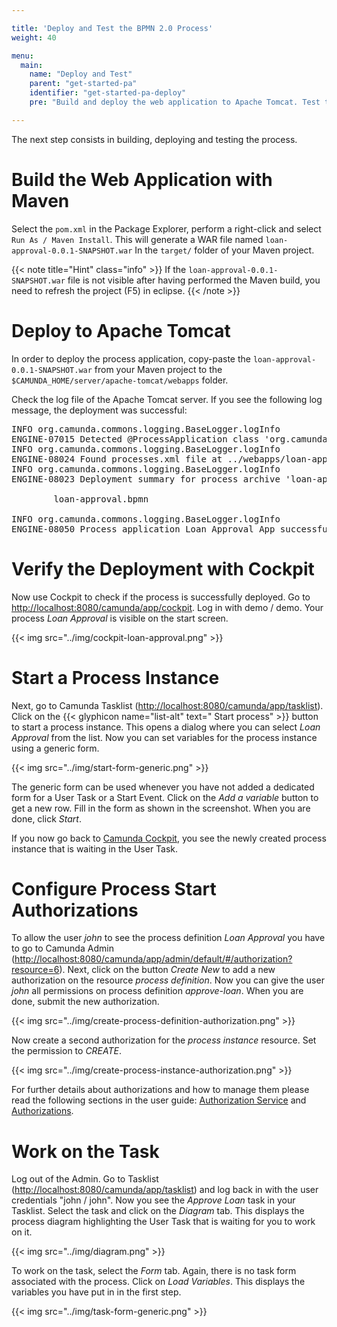 ```yaml
---

title: 'Deploy and Test the BPMN 2.0 Process'
weight: 40

menu:
  main:
    name: "Deploy and Test"
    parent: "get-started-pa"
    identifier: "get-started-pa-deploy"
    pre: "Build and deploy the web application to Apache Tomcat. Test the BPMN 2.0 Process with Tasklist and Cockpit."

---
```


The next step consists in building, deploying and testing the process.


# Build the Web Application with Maven

Select the `pom.xml` in the Package Explorer, perform a right-click and select `Run As / Maven Install`. This will generate a WAR file named `loan-approval-0.0.1-SNAPSHOT.war` In the `target/` folder of your Maven project.

{{< note title="Hint" class="info" >}}
If the `loan-approval-0.0.1-SNAPSHOT.war` file is not visible after having performed the Maven build, you need to refresh the project (F5) in eclipse.
{{< /note >}}


# Deploy to Apache Tomcat

In order to deploy the process application, copy-paste the `loan-approval-0.0.1-SNAPSHOT.war` from your Maven project to the `$CAMUNDA_HOME/server/apache-tomcat/webapps` folder.

Check the log file of the Apache Tomcat server. If you see the following log message, the deployment was successful:

<pre class="console">
INFO org.camunda.commons.logging.BaseLogger.logInfo
ENGINE-07015 Detected @ProcessApplication class 'org.camunda.bpm.getstarted.loanapproval.LoanApprovalApplication'
INFO org.camunda.commons.logging.BaseLogger.logInfo
ENGINE-08024 Found processes.xml file at ../webapps/loan-approval-0.1.0-SNAPSHOT/WEB-INF/classes/META-INF/processes.xml
INFO org.camunda.commons.logging.BaseLogger.logInfo
ENGINE-08023 Deployment summary for process archive 'loan-approval':

        loan-approval.bpmn

INFO org.camunda.commons.logging.BaseLogger.logInfo
ENGINE-08050 Process application Loan Approval App successfully deployed
</pre>


# Verify the Deployment with Cockpit

Now use Cockpit to check if the process is successfully deployed. Go to [http://localhost:8080/camunda/app/cockpit](http://localhost:8080/camunda/app/cockpit). Log in with demo / demo. Your process *Loan Approval* is visible on the start screen.

{{< img src="../img/cockpit-loan-approval.png" >}}


# Start a Process Instance

Next, go to Camunda Tasklist ([http://localhost:8080/camunda/app/tasklist](http://localhost:8080/camunda/app/tasklist)). Click on the {{< glyphicon name="list-alt" text=" Start process" >}} button to start a process instance. This opens a dialog where you can select *Loan Approval* from the list. Now you can set variables for the process instance using a generic form.

{{< img src="../img/start-form-generic.png" >}}

The generic form can be used whenever you have not added a dedicated form for a User Task or a Start Event.
Click on the *Add a variable* button to get a new row. Fill in the form as shown in the screenshot. When you are done, click *Start*.

If you now go back to [Camunda Cockpit](http://localhost:8080/camunda/app/cockpit), you see the newly created process instance that is waiting in the User Task.

# Configure Process Start Authorizations

To allow the user *john* to see the process definition *Loan Approval* you have to go to Camunda Admin ([http://localhost:8080/camunda/app/admin/default/#/authorization?resource=6](http://localhost:8080/camunda/app/admin/default/#/authorization?resource=6)). Next, click on the button *Create New* to add a new authorization on the resource *process definition*. Now you can give the user *john* all permissions on process definition *approve-loan*. When you are done, submit the new authorization.

{{< img src="../img/create-process-definition-authorization.png" >}}

Now create a second authorization for the *process instance* resource. Set the permission to *CREATE*.

{{< img src="../img/create-process-instance-authorization.png" >}}

For further details about authorizations and how to manage them please read the following sections in the user guide: [Authorization Service](/manual/latest/user-guide/process-engine/authorization-service) and [Authorizations](/manual/latest/webapps/admin/authorization-management).


# Work on the Task

Log out of the Admin. Go to Tasklist ([http://localhost:8080/camunda/app/tasklist](http://localhost:8080/camunda/app/tasklist)) and log back in with the user credentials "john / john". Now you see the *Approve Loan* task in your Tasklist. Select the task and click on the *Diagram* tab. This displays the process diagram highlighting the User Task that is waiting for you to work on it.

{{< img src="../img/diagram.png" >}}

To work on the task, select the *Form* tab. Again, there is no task form associated with the process. Click on *Load Variables*. This displays the variables you have put in in the first step.

{{< img src="../img/task-form-generic.png" >}}
